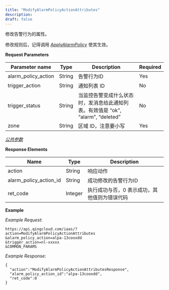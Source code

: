 ```yaml
---
title: "ModifyAlarmPolicyActionAttributes"
description: 
draft: false
---
```


修改告警行为的属性。

修改规则后，记得调用 [_ApplyAlarmPolicy_](apply_alarm_policy.html#api-apply-alarm-policy) 使其生效。

**Request Parameters**

| Parameter name | Type | Description | Required |
| --- | --- | --- | --- |
| alarm_policy_action | String | 告警行为ID | Yes |
| trigger_action | String | 通知列表 ID | No |
| trigger_status | String | 当监控告警变成什么状态时，发消息给此通知列表。有效值是 “ok”, “alarm”, “deleted” | No |
| zone | String | 区域 ID，注意要小写 | Yes |

[_公共参数_](../../../parameters/)

**Response Elements**

| Name | Type | Description |
| --- | --- | --- |
| action | String | 响应动作 |
| alarm_policy_action_id | String | 成功修改的告警行为ID |
| ret_code | Integer | 执行成功与否，0 表示成功，其他值则为错误代码 |

**Example**

_Example Request_:

```
https://api.qingcloud.com/iaas/?action=ModifyAlarmPolicyActionAttributes
&alarm_policy_action=alpa-13cooxdd
&trigger_action=nl-xxxxx
&COMMON_PARAMS
```

_Example Response_:

```
{
  "action":"ModifyAlarmPolicyActionAttributesResponse",
  "alarm_policy_action_id":"alpa-13cooxdd",
  "ret_code":0
}
```
